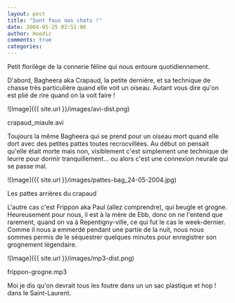```yaml
---
layout: post
title: "Sont fous nos chats !"
date: 2004-05-25 02:51:06
author: Hoedic
comments: true
categories: 
---
```



Petit florilège de la connerie féline qui nous entoure quotidiennement.

D'abord, Bagheera aka Crapaud, la petite dernière, et sa technique de chasse très particulière quand elle voit un oiseau. Autant vous dire qu'on est plié de rire quand on la voit faire !

![Image]({{ site.url }}/images/avi-dist.png)
<div class="photoattrib">crapaud_miaule.avi</div>



Toujours la même Bagheera qui se prend pour un oiseau mort quand elle dort avec des petites pattes toutes recrocvillées. Au début on pensait qu'elle était morte mais non, visiblement c'est simplement une technique de leurre pour dormir tranquillement... ou alors c'est une connexion neurale qui se passe mal.

![Image]({{ site.url }}/images/pattes-bag_24-05-2004.jpg)
<div class="photoattrib">Les pattes arrières du crapaud</div>



L'autre cas c'est Frippon aka Paul (allez comprendre), qui beugle et grogne. Heureusement pour nous, il est à la mère de Ebb, donc on ne l'entend que rarement, quand on va à Repentigny-ville, ce qui fut le cas le week-dernier. Comme il nous a emmerdé pendant une partie de la nuit, nous nous sommes permis de le séquestrer quelques minutes pour enregistrer son grognement légendaire.


![Image]({{ site.url }}/images/mp3-dist.png)
<div class="photoattrib">frippon-grogne.mp3</div>



Moi je dis qu'on devrait tous les foutre dans un un sac plastique et hop ! dans le Saint-Laurent.